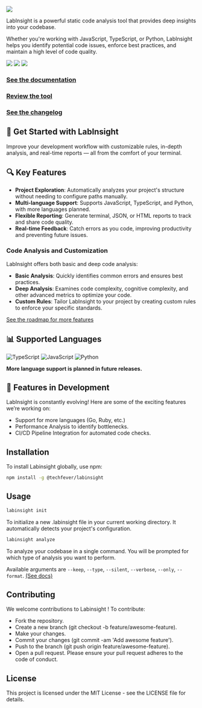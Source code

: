 ![](https://firebasestorage.googleapis.com/v0/b/lab-insight.appspot.com/o/banner.png?alt=media&token=a445c85e-498b-42eb-8a4a-4a3f137d796f)

LabInsight is a powerful static code analysis tool that provides deep insights into your codebase.

Whether you're working with JavaScript, TypeScript, or Python, LabInsight helps you identify potential code issues, enforce best practices, and maintain a high level of code quality.

![](https://img.shields.io/npm/v/@techfever/labinsight) ![](https://img.shields.io/npm/dt/@techfever/labinsight) ![](https://img.shields.io/github/issues/techfever-soft/labinsight)

### [See the documentation](https://github.com/techfever-soft/labinsight/blob/main/docs)

### [Review the tool](https://forms.gle/xLBZHFiqwAQUStiz9)

### [See the changelog](https://github.com/techfever-soft/labinsight/blob/main/CHANGELOG.md)

## 🚀 Get Started with LabInsight

Improve your development workflow with customizable rules, in-depth analysis, and real-time reports — all from the comfort of your terminal.

## 🔍 Key Features

- **Project Exploration**: Automatically analyzes your project's structure without needing to configure paths manually.
- **Multi-language Support**: Supports JavaScript, TypeScript, and Python, with more languages planned.
- **Flexible Reporting**: Generate terminal, JSON, or HTML reports to track and share code quality.
- **Real-time Feedback**: Catch errors as you code, improving productivity and preventing future issues.

### Code Analysis and Customization

LabInsight offers both basic and deep code analysis:

- **Basic Analysis**: Quickly identifies common errors and ensures best practices.
- **Deep Analysis**: Examines code complexity, cognitive complexity, and other advanced metrics to optimize your code.
- **Custom Rules**: Tailor LabInsight to your project by creating custom rules to enforce your specific standards.

[See the roadmap for more features](https://github.com/techfever-soft/labinsight/blob/main/ROADMAP.md)

## 📊 Supported Languages

![TypeScript](https://firebasestorage.googleapis.com/v0/b/lab-insight.appspot.com/o/typescript-original%201.png?alt=media&token=037a43bd-ab27-42e3-b7cb-23ef2be578a4) ![JavaScript](https://firebasestorage.googleapis.com/v0/b/lab-insight.appspot.com/o/javascript-original%201.png?alt=media&token=7ffecaaa-0b32-4f7a-92f8-413cdc674552) ![Python](https://firebasestorage.googleapis.com/v0/b/lab-insight.appspot.com/o/python-original%201.png?alt=media&token=ce924af3-03b5-4b78-aa3b-ef9064e5f36c)

**More language support is planned in future releases.**

## 🔧 Features in Development

LabInsight is constantly evolving! Here are some of the exciting features we’re working on:

- Support for more languages (Go, Ruby, etc.)
- Performance Analysis to identify bottlenecks.
- CI/CD Pipeline Integration for automated code checks.

## Installation

To install Labinsight globally, use npm:

```bash
npm install -g @techfever/labinsight
```

## Usage

```bash
labinsight init
```

To initialize a new .labinsight file in your current working directory.
It automatically detects your project's configuration.

```bash
labinsight analyze
```

To analyze your codebase in a single command.
You will be prompted for which type of analysis you want to perform.

Available arguments are `--keep`, `--type`, `--silent`, `--verbose`, `--only`, `--format`. [(See docs)](https://github.com/techfever-soft/labinsight/blob/main/docs/analyze.md)

## Contributing

We welcome contributions to Labinsight ! To contribute:

- Fork the repository.
- Create a new branch (git checkout -b feature/awesome-feature).
- Make your changes.
- Commit your changes (git commit -am 'Add awesome feature').
- Push to the branch (git push origin feature/awesome-feature).
- Open a pull request.
  Please ensure your pull request adheres to the code of conduct.

## License

This project is licensed under the MIT License - see the LICENSE file for details.
